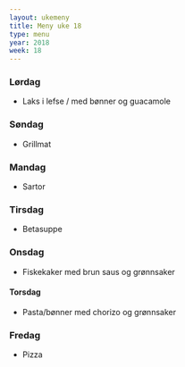 ```yaml
---
layout: ukemeny
title: Meny uke 18
type: menu
year: 2018
week: 18
---
```


### Lørdag

- Laks i lefse / med bønner og guacamole

### Søndag

- Grillmat

### Mandag

- Sartor

### Tirsdag

- Betasuppe

### Onsdag

- Fiskekaker med brun saus og grønnsaker

#### Torsdag

- Pasta/bønner med chorizo og grønnsaker

### Fredag

- Pizza

